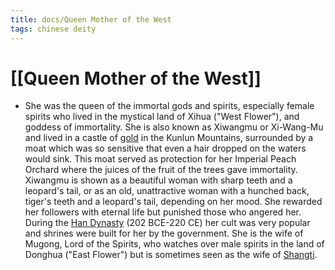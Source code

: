 ```yaml
---
title: docs/Queen Mother of the West
tags: chinese deity
---
```


# [[Queen Mother of the West]]
- She was the queen of the immortal gods and spirits, especially female spirits who lived in the mystical land of Xihua ("West Flower"), and goddess of immortality. She is also known as Xiwangmu or Xi-Wang-Mu and lived in a castle of [gold](https://www.worldhistory.org/gold/) in the Kunlun Mountains, surrounded by a moat which was so sensitive that even a hair dropped on the waters would sink. This moat served as protection for her Imperial Peach Orchard where the juices of the fruit of the trees gave immortality. Xiwangmu is shown as a beautiful woman with sharp teeth and a leopard's tail, or as an old, unattractive woman with a hunched back, tiger's teeth and a leopard's tail, depending on her mood. She rewarded her followers with eternal life but punished those who angered her. During the [Han Dynasty](https://www.worldhistory.org/Han_Dynasty/) (202 BCE-220 CE) her cult was very popular and shrines were built for her by the government. She is the wife of Mugong, Lord of the Spirits, who watches over male spirits in the land of Donghua ("East Flower") but is sometimes seen as the wife of [Shangti](Shangti.md).